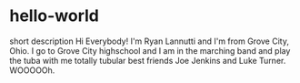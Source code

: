 # hello-world
short description
Hi Everybody!
I'm Ryan Lannutti and I'm from Grove City, Ohio. I go to Grove City highschool and I am in the marching band and play the tuba with me totally tubular best friends Joe Jenkins and Luke Turner. WOOOOOh.
